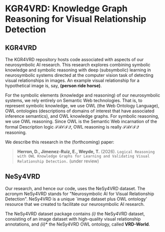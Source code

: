 # KGR4VRD: Knowledge Graph Reasoning for Visual Relationship Detection

## KGR4VRD
The KGR4VRD repository hosts code associated with aspects of our neurosymbolic AI research. This research explores combining symbolic knowledge and symbolic reasoning with deep (subsymbolic) learning in neurosymbolic systems directed at the computer vision task of detecting visual relationships in images. An example visual relationship for a hypothetical image is, say, **(person ride horse)**. 

For the symbolic elements (knowledge and reasoning) of our neurosymbolic systems, we rely entirely on Semantic Web technologies. That is, to represent symbolic knowledge, we use OWL (the Web Ontology Language), OWL ontologies (descriptions of domains of interest that have associated inference semantics), and OWL knowledge graphs.  For symbolic reasoning, we use OWL reasoning. Since OWL is the Semantic Web incarnation of the formal Description logic $\mathcal{SROIQ}$, OWL reasoning is really $\mathcal{SROIQ}$ reasoning.

We describe this research in the (forthcoming) paper:
> **Herron, D., Jimenez-Ruiz, E., Weyde, T.** (2026). `Logical Reasoning with OWL Knowledge Graphs for Learning and Validating Visual Relationship Detection.` (under review)


## NeSy4VRD

Our research, and hence our code, uses the NeSy4VRD dataset.
The acronym NeSy4VRD stands for "Neurosymbolic AI for Visual Relationship Detection". 
NeSy4VRD is a unique `image dataset plus OWL ontology' resource that we created to facilitate our neurosymbolic AI research.

The NeSy4VRD dataset package contains *(i)* the NeSy4VRD dataset, consisting of an image dataset with high-quality visual relationship annotations, and *(ii)** the NeSy4VRD OWL ontology, called **VRD-World**.






